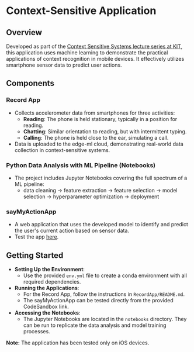 # Context-Sensitive Application

## Overview

Developed as part of the [Context Sensitive Systems lecture series at KIT](https://pcs.tm.kit.edu/english/444_446.php),
this application uses machine learning to demonstrate the practical applications of context recognition in mobile
devices. It effectively utilizes smartphone sensor data to predict user actions.

## Components

### Record App

- Collects accelerometer data from smartphones for three activities:
    - **Reading**: The phone is held stationary, typically in a position for reading.
    - **Chatting**: Similar orientation to reading, but with intermittent typing.
    - **Calling**: The phone is held close to the ear, simulating a call.
- Data is uploaded to the edge-ml cloud, demonstrating real-world data collection in context-sensitive systems.

### Python Data Analysis with ML Pipeline (Notebooks)

- The project includes Jupyter Notebooks covering the full spectrum of a ML pipeline:
    - data cleaning → feature extraction → feature selection → model selection → hyperparameter optimization →
      deployment

### sayMyActionApp

- A web application that uses the developed model to identify and predict the user's current action based on sensor
  data.
- Test the app [here](https://codesandbox.io/s/saymyactionapp-6dx84s?file=/index.html).

## Getting Started

- **Setting Up the Environment**:
    - Use the provided `env.yml` file to create a conda environment with all required dependencies.
- **Running the Applications**:
    - For the Record App, follow the instructions in `RecordApp/README.md`.
    - The sayMyActionApp can be tested directly from the provided CodeSandbox link.
- **Accessing the Notebooks**:
    - The Jupyter Notebooks are located in the `notebooks` directory. They can be run to replicate the data analysis and
      model training processes.

**Note:** The application has been tested only on iOS devices.